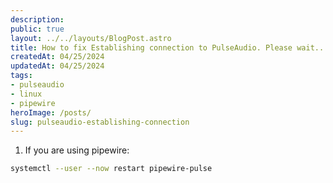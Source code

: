 ```yaml
---
description:
public: true
layout: ../../layouts/BlogPost.astro
title: How to fix Establishing connection to PulseAudio. Please wait...
createdAt: 04/25/2024
updatedAt: 04/25/2024
tags:
- pulseaudio
- linux
- pipewire
heroImage: /posts/
slug: pulseaudio-establishing-connection
---
```


1. If you are using pipewire:

```bash
systemctl --user --now restart pipewire-pulse
```
